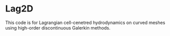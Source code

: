 # Lag2D
This code is for Lagrangian cell-cenetred hydrodynamics on curved meshes using high-order discontinuous Galerkin methods.
